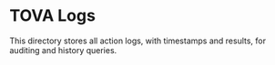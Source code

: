 # TOVA Logs

This directory stores all action logs, with timestamps and results, for auditing and history queries. 